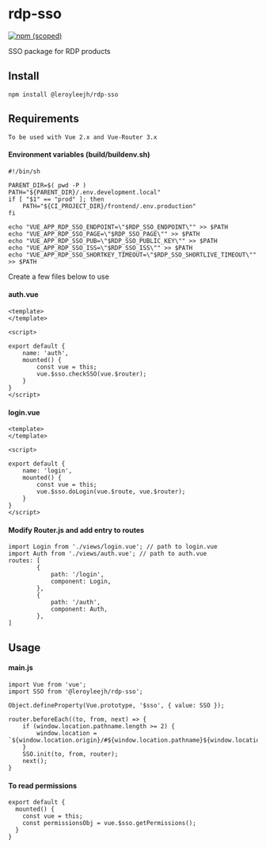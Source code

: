 # rdp-sso
[![npm (scoped)](https://img.shields.io/npm/v/@leroyleejh/rdp-sso.svg)](https://www.npmjs.com/package/@leroyleejh/rdp-sso)

SSO package for RDP products

## Install
```
npm install @leroyleejh/rdp-sso
```

## Requirements
```
To be used with Vue 2.x and Vue-Router 3.x
```
#### Environment variables (build/buildenv.sh)
```
#!/bin/sh

PARENT_DIR=$( pwd -P )
PATH="${PARENT_DIR}/.env.development.local"
if [ "$1" == "prod" ]; then
	PATH="${CI_PROJECT_DIR}/frontend/.env.production"
fi

echo "VUE_APP_RDP_SSO_ENDPOINT=\"$RDP_SSO_ENDPOINT\"" >> $PATH
echo "VUE_APP_RDP_SSO_PAGE=\"$RDP_SSO_PAGE\"" >> $PATH
echo "VUE_APP_RDP_SSO_PUB=\"$RDP_SSO_PUBLIC_KEY\"" >> $PATH
echo "VUE_APP_RDP_SSO_ISS=\"$RDP_SSO_ISS\"" >> $PATH
echo "VUE_APP_RDP_SSO_SHORTKEY_TIMEOUT=\"$RDP_SSO_SHORTLIVE_TIMEOUT\"" >> $PATH
```
Create a few files below to use
#### auth.vue
```
<template>
</template>

<script>

export default {
	name: 'auth',
	mounted() {
		const vue = this;
		vue.$sso.checkSSO(vue.$router);
	}
}
</script>
```
#### login.vue
```
<template>
</template>

<script>

export default {
	name: 'login',
	mounted() {
		const vue = this;
		vue.$sso.doLogin(vue.$route, vue.$router);
	}
}
</script>
```
#### Modify Router.js and add entry to routes
```
import Login from './views/login.vue'; // path to login.vue
import Auth from './views/auth.vue'; // path to auth.vue
routes: [
		{
			path: '/login',
			component: Login,
		},
		{
			path: '/auth',
			component: Auth,
		},
]
```

## Usage

#### main.js
```
import Vue from 'vue';
import SSO from '@leroyleejh/rdp-sso';

Object.defineProperty(Vue.prototype, '$sso', { value: SSO });

router.beforeEach((to, from, next) => {
	if (window.location.pathname.length >= 2) {
		window.location = `${window.location.origin}/#${window.location.pathname}${window.location.search}`;
	}
	SSO.init(to, from, router);
	next();
}
```

#### To read permissions
```
export default {
  mounted() {
    const vue = this;
    const permissionsObj = vue.$sso.getPermissions();
  }
}
```

